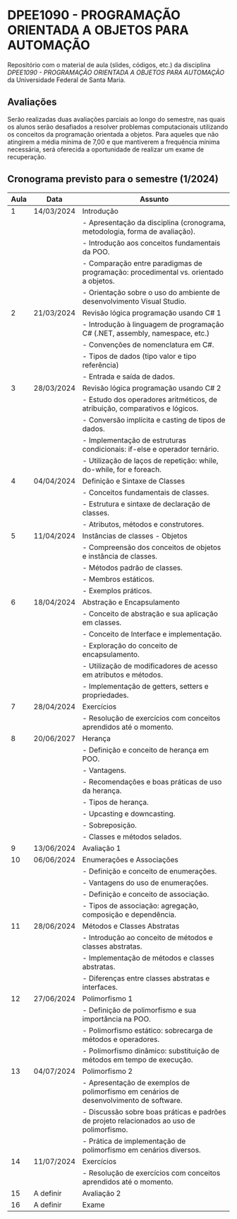 # DPEE1090 - PROGRAMAÇÃO ORIENTADA A OBJETOS PARA AUTOMAÇÃO

Repositório com o material de aula (slides, códigos, etc.) da disciplina *DPEE1090 - PROGRAMAÇÃO ORIENTADA A OBJETOS PARA AUTOMAÇÃO* da Universidade Federal de Santa Maria.

  ## Avaliações
  
Serão realizadas duas avaliações parciais ao longo do semestre, nas quais os alunos serão desafiados a resolver problemas computacionais utilizando os conceitos da programação orientada a objetos. Para aqueles que não atingirem a média mínima de 7,00 e que mantiverem a frequência mínima necessária, será oferecida a oportunidade de realizar um exame de recuperação.

## Cronograma previsto para o semestre (1/2024)

| Aula | Data       | Assunto                                                                                       |
|------|------------|-----------------------------------------------------------------------------------------------|
| 1    | 14/03/2024 | Introdução                                                                                    |
|      |            | - Apresentação da disciplina (cronograma, metodologia, forma de avaliação).                   |
|      |            | - Introdução aos conceitos fundamentais da POO.                                               |
|      |            | - Comparação entre paradigmas de programação: procedimental vs. orientado a objetos.          |
|      |            | - Orientação sobre o uso do ambiente de desenvolvimento Visual Studio.                        |
| 2    | 21/03/2024 | Revisão lógica programação usando C# 1                                                        |
|      |            | - Introdução à linguagem de programação C# (.NET, assembly, namespace, etc.)                  |
|      |            | - Convenções de nomenclatura em C#.                                                           |
|      |            | - Tipos de dados (tipo valor e tipo referência)                                               |
|      |            | - Entrada e saída de dados.                                                                   |
| 3    | 28/03/2024 | Revisão lógica programação usando C# 2                                                        |
|      |            | - Estudo dos operadores aritméticos, de atribuição, comparativos e lógicos.                   |
|      |            | - Conversão implícita e casting de tipos de dados.                                            |
|      |            | - Implementação de estruturas condicionais: if-else e operador ternário.                      |
|      |            | - Utilização de laços de repetição: while, do-while, for e foreach.                           |
| 4    | 04/04/2024 | Definição e Sintaxe de Classes                                                                |
|      |            | - Conceitos fundamentais de classes.                                                          |
|      |            | - Estrutura e sintaxe de declaração de classes.                                               |
|      |            | - Atributos, métodos e construtores.                                                          |
| 5    | 11/04/2024 | Instâncias de classes - Objetos                                                               |
|      |            | - Compreensão dos conceitos de objetos e instância de classes.                                |
|      |            | - Métodos padrão de classes.                                                                  |
|      |            | - Membros estáticos.                                                                          |
|      |            | - Exemplos práticos.                                                                          |
| 6    | 18/04/2024 | Abstração e Encapsulamento                                                                    |
|      |            | - Conceito de abstração e sua aplicação em classes.                                           |
|      |            | - Conceito de Interface e implementação.                                                      |
|      |            | - Exploração do conceito de encapsulamento.                                                   |
|      |            | - Utilização de modificadores de acesso em atributos e métodos.                               |
|      |            | - Implementação de getters, setters e propriedades.                                           |
| 7    | 28/04/2024 | Exercícios                                                                                    |
|      |            | - Resolução de exercícios com conceitos aprendidos até o momento.                             |
| 8    | 20/06/2027 | Herança                                                                                       |
|      |            | - Definição e conceito de herança em POO.                                                     |
|      |            | - Vantagens.                                                                                  |
|      |            | - Recomendações e boas práticas de uso da herança.                                            |
|      |            | - Tipos de herança.                                                                           |
|      |            | - Upcasting e downcasting.                                                                    |
|      |            | - Sobreposição.                                                                               |
|      |            | - Classes e métodos selados.                                                                  |
| 9    | 13/06/2024 | Avaliação 1                                                                                   |
| 10   | 06/06/2024 | Enumerações e Associações                                                                     |
|      |            | - Definição e conceito de enumerações.                                                        |
|      |            | - Vantagens do uso de enumerações.                                                            |
|      |            | - Definição e conceito de associação.                                                         |
|      |            | - Tipos de associação: agregação, composição e dependência.                                   |
| 11   | 28/06/2024 | Métodos e Classes Abstratas                                                                   |
|      |            | - Introdução ao conceito de métodos e classes abstratas.                                      |
|      |            | - Implementação de métodos e classes abstratas.                                               |
|      |            | - Diferenças entre classes abstratas e interfaces.                                            |
| 12   | 27/06/2024 | Polimorfismo 1                                                                                |
|      |            | - Definição de polimorfismo e sua importância na POO.                                         |
|      |            | - Polimorfismo estático: sobrecarga de métodos e operadores.                                  |
|      |            | - Polimorfismo dinâmico: substituição de métodos em tempo de execução.                        |
| 13   | 04/07/2024 | Polimorfismo 2                                                                                |
|      |            | - Apresentação de exemplos de polimorfismo em cenários de desenvolvimento de software.        |
|      |            | - Discussão sobre boas práticas e padrões de projeto relacionados ao uso de polimorfismo.     |
|      |            | - Prática de implementação de polimorfismo em cenários diversos.                              |
| 14   | 11/07/2024 | Exercícios                                                                                    |
|      |            | - Resolução de exercícios com conceitos aprendidos até o momento.                             |
| 15   | A definir  | Avaliação 2                                                                                   |
| 16   | A definir  | Exame                                                                                         |